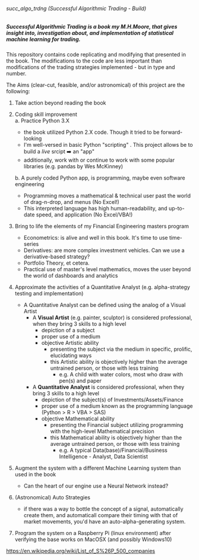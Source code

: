 ###### succ_algo_trdng (Successful Algorithmic Trading - Build)
##### _Successful Algorithmic Trading_ is a book my M.H.Moore, that gives insight into, investigation about, and implementation of statistical machine learning for trading.

This repository contains code replicating and modifying that presented in the book. The modifications to the code are less important than modifications of the trading strategies implemented - but in type and number.

The Aims (clear-cut, feasible, and/or astronomical) of this project are the following:
1. Take action beyond reading the book
2. Coding skill improvement  
   a. Practice Python 3.X
      - the book utilized Python 2.X code. Though it tried to be forward-looking
      - I'm well-versed in basic Python "scripting" . This project allows be to build a _live_ srcipt :arrow_right: an "app"
      - additionally, work with or continue to work with some popular libraries (e.g. pandas by Wes McKinney)
      
   b. A purely coded Python app, is programming, maybe even software engineering
      - Programming moves a mathematical & technical user past the world of drag-n-drop, and menus (No Excel!)
      - This interpreted language has high human-readability, and up-to-date speed, and application (No Excel/VBA!)
3. Bring to life the elements of my Financial Engineering masters program
   - Econometrics: is alive and well in this book. It's time to use time-series
   - Derivatives: are more complex investment vehicles. Can we use a derivative-based strategy?
   - Portfolio Theory, et cetera.
   - Practical use of master's level mathematics, moves the user beyond the world of dashboards and analytics
4. Approximate the activities of a Quantitative Analyst (e.g. alpha-strategy testing and implementation)  
   - A Quantitative Analyst can be defined using the analog of a Visual Artist
     - A __Visual Artist__ (e.g. painter, sculptor) is considered professional, when they bring 3 skills to a high level
       - depiction of a subject
       - proper use of a medium
       - objective Artistic ability
         - presenting the subject via the medium in specific, prolific, elucidating ways
         - this Artistic ability is objectively higher than the average untrained person, or those with less training
           - e.g. A child with water colors, most who draw with pen(s) and paper
     - A __Quantitative Analyst__ is considered professional, when they bring 3 skills to a high level
       - depiction of the subject(s) of Investments/Assets/Finance
       - proper use of a medium known as the programming language (Python > R > VBA > SAS)
       - objective Mathematical ability
         - presenting the Financial subject utilizing programming with the high-level Mathematical precision
         - this Mathematical ability is objectively higher than the average untrained person, or those with less training
           - e.g. A typical Data(base)/Financial/Business Intelligence - Analyst, Data Scientist
5. Augment the system with a different Machine Learning system than used in the book
   - Can the heart of our engine use a Neural Network instead?
6. (Astronomical) Auto Strategies
   - if there was a way to bottle the concept of a signal, automatically create them, and automaticall compare their timing with that of market movements, you'd have an auto-alpha-generating system.
7. Program the system on a Raspberry Pi (linux environment) after verifying the base works on MacOSX (and possibly Windows10) 

https://en.wikipedia.org/wiki/List_of_S%26P_500_companies
